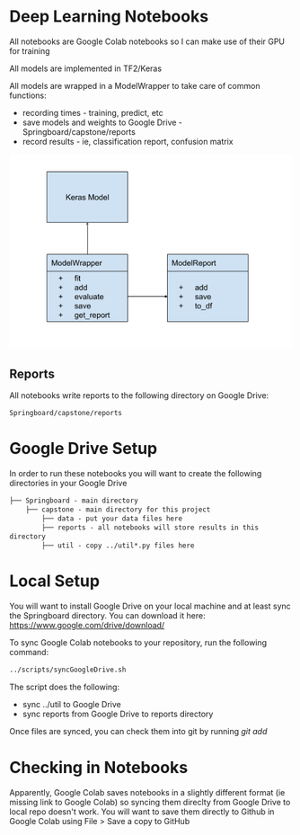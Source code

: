 # Deep Learning Notebooks

All notebooks are Google Colab notebooks so I can make use of their GPU for training

All models are implemented in TF2/Keras

All models are wrapped in a ModelWrapper to take care of common functions:

* recording times - training, predict, etc
* save models and weights to Google Drive - Springboard/capstone/reports
* record results - ie, classification report, confusion matrix

![ModelWrapper Class Diagram](../../images/modelwrapper-class-diagram.png)

## Reports

All notebooks write reports to the following directory on Google Drive:

```buildoutcfg
Springboard/capstone/reports
```


# Google Drive Setup

In order to run these notebooks you will want to create the following directories in your Google Drive

```buildoutcfg
├── Springboard - main directory
    ├── capstone - main directory for this project
        ├── data - put your data files here
        ├── reports - all notebooks will store results in this directory
        ├── util - copy ../util*.py files here
```

# Local Setup

You will want to install Google Drive on your local machine and at least sync the Springboard directory. You can download it here: https://www.google.com/drive/download/

To sync Google Colab notebooks to your repository, run the following command:

```bash
../scripts/syncGoogleDrive.sh
```

The script does the following:
* sync ../util to Google Drive
* sync reports from Google Drive to reports directory

Once files are synced, you can check them into git by running *git add <filename>*

# Checking in Notebooks

Apparently, Google Colab saves notebooks in a slightly different format (ie missing link to Google Colab) so syncing them direclty from Google Drive to local repo doesn't work. You will want to save them directly to Github in Google Colab using File > Save a copy to GitHub
